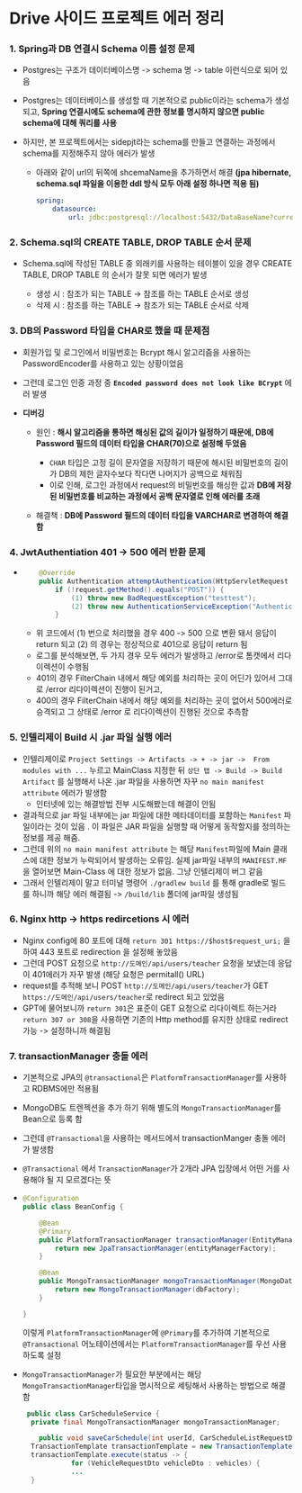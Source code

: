 # Drive 사이드 프로젝트 에러 정리

### 1. Spring과 DB 연결시 Schema 이름 설정 문제

- Postgres는 구조가 데이터베이스명 -> schema 명 -> table 이런식으로 되어 있음

- Postgres는 데이터베이스를 생성할 때 기본적으로 public이라는 schema가 생성되고, **Spring 연결시에도 schema에 관한 정보를 명시하지 않으면 public schema에 대해 쿼리를 사용**

- 하지만, 본 프로젝트에서는 sidepjt라는 schema를 만들고 연결하는 과정에서 schema를 지정해주지 않아 에러가 발생

  - 아래와 같이 url의 뒤쪽에 shcemaName을 추가하면서 해결 
    **(jpa hibernate, schema.sql 파일을 이용한 ddl 방식 모두 아래 설정 하나면 적용 됨)**
  
    ```yml
    spring:
    	datasource:
    		url: jdbc:postgresql://localhost:5432/DataBaseName?currentSchema = schemaName
    ```



### 2. Schema.sql의 CREATE TABLE, DROP TABLE 순서 문제

- Schema.sql에 작성된 TABLE 중 외래키를 사용하는 테이블이 있을 경우 CREATE TABLE, DROP TABLE 의 순서가 잘못 되면 에러가 발생

  - 생성 시 : 참조가 되는 TABLE -> 참조를 하는 TABLE 순서로 생성
  - 삭제 시 : 참조를 하는 TABLE -> 참조가 되는 TABLE 순서로 삭제

  

### 3. DB의 Password 타입을 CHAR로 했을 때 문제점

- 회원가입 및 로그인에서 비밀번호는 Bcrypt 해시 알고리즘을 사용하는 PasswordEncoder를 사용하고 있는 상황이었음
- 그런데 로그인 인증 과정 중 **`Encoded password does not look like BCrypt`** 에러 발생

- **디버깅**

  - 원인 :  **해시 알고리즘을 통하면 해싱된 값의 길이가 일정하기 때문에, DB에 Password 필드의 데이터 타입을 CHAR(70)으로 설정해 두었음**
    - `CHAR` 타입은 고정 길이 문자열을 저장하기 때문에 해시된 비밀번호의 길이가 DB의 제한 글자수보다 작다면 나머지가 공백으로 채워짐
    - 이로 인해, 로그인 과정에서 request의 비밀번호를 해싱한 값과 **DB에 저장된 비밀번호를 비교하는 과정에서 공백 문자열로 인해 에러를 초래**

  - 해결책 : **DB에 Password 필드의 데이터 타입을 VARCHAR로 변경하여 해결함**



### 4. JwtAuthentiation 401 -> 500 에러 반환 문제

- ```java
      @Override
      public Authentication attemptAuthentication(HttpServletRequest request, HttpServletResponse response) throws AuthenticationException {
          if (!request.getMethod().equals("POST")) {
              (1) throw new BadRequestException("testtest");
              (2) throw new AuthenticationServiceException("Authentication method not supported: " + request.getMethod());
          }
  ```

  - 위 코드에서 (1) 번으로 처리했을 경우 400 -> 500 으로 변환 돼서 응답이 return 되고 (2) 의 경우는 정상적으로 401으로 응답이 return 됨
  - 로그를 분석해보면, 두 가지 경우 모두 에러가 발생하고 /error로 톰캣에서 리다이렉션이 수행됨
  - 401의 경우 FilterChain 내에서 해당 예외를 처리하는 곳이 어딘가 있어서 그대로 /error 리다이렉션이 진행이 된거고,
  - 400의 경우 FilterChain 내에서 해당 예외를 처리하는 곳이 없어서 500에러로 승격되고 그 상태로 /error 로 리다이렉션이 진행된 것으로 추측함



### 5. 인텔리제이 Build 시 .jar 파일 실행 에러

- 인텔리제이로 `Project Settings -> Artifacts -> + -> jar ->  From modules with ...` 누르고 MainClass 지정한 뒤 `상단 탭 -> Build -> Build Artifact` 를 실행해서 나온 .jar 파일을 사용하면 자꾸 `no main manifest attribute` 에러가 발생함
  - 인터넷에 있는 해결방법 전부 시도해봤는데 해결이 안됨
- 결과적으로 jar 파일 내부에는 jar 파일에 대한 메타데이터를 포함하는 `Manifest` 파일이라는 것이 있음 . 이 파일은 JAR 파일을 실행할 때 어떻게 동작할지를 정의하는 정보를 제공 해줌.
- 그런데 위의 `no main manifest attribute` 는 해당 `Manifest`파일에 Main 클래스에 대한 정보가 누락되어서 발생하는 오류임. 실제 jar파일 내부의 `MANIFEST.MF` 을 열어보면 Main-Class 에 대한 정보가 없음. 그냥 인텔리제이 버그 같음
- 그래서 인텔리제이 말고 터미널 명령어 `./gradlew build` 를 통해 gradle로 빌드를 하니까 해당 에러 해결됨 -> `/build/lib` 폴더에 jar파일 생성됨



### 6. Nginx http -> https redircetions 시 에러

- Nginx config에 80 포트에 대해 `return 301 https://$host$request_uri;` 을 하여 443 포트로 redirection 을 설정해 놓았음
- 그런데 POST 요청으로 `http://도메인/api/users/teacher` 요청을 보냈는데 응답이 401에러가 자꾸 발생
  (해당 요청은 permitall() URL)
- request를 추적해 보니 POST `http://도메인/api/users/teacher`가  GET `https://도메인/api/users/teacher`로 redirect 되고 있었음
- GPT에 물어보니까 `return 301`은 표준이 GET 요청으로 리다이렉트 하는거라 `return 307 or 308`을 사용하면 기존의 Http method를 유지한 상태로 redirect 가능 -> 설정하니까 해결됨



### 7. transactionManager 충돌 에러

- 기본적으로 JPA의 `@transactional`은 `PlatformTransactionManager`를 사용하고 RDBMS에만 적용됨

- MongoDB도 트렌젝션을 추가 하기 위해 별도의 `MongoTransactionManager`를 Bean으로 등록 함

- 그런데 `@Transactional`을 사용하는 메서드에서 transactionManger 충돌 에러가 발생함

- `@Transactional` 에서 `TransactionManager`가 2개라 JPA 입장에서 어떤 거를 사용해야 될 지 모르겠다는 뜻

- ```java
  @Configuration
  public class BeanConfig {
  
      @Bean
      @Primary
      public PlatformTransactionManager transactionManager(EntityManagerFactory entityManagerFactory) {
          return new JpaTransactionManager(entityManagerFactory);
      }
  
      @Bean
      public MongoTransactionManager mongoTransactionManager(MongoDatabaseFactory dbFactory) {
          return new MongoTransactionManager(dbFactory);
      }
  
  }
  ```

  이렇게 `PlatformTransactionManager`에 `@Primary`를 추가하여 기본적으로 `@Transactional` 어노테이션에서는 `PlatformTransactionManager`를 우선 사용하도록 설정

- `MongoTransactionManager`가 필요한 부분에서는 해당 `MongoTransactionManager`타입을 명시적으로 세팅해서 사용하는 방법으로 해결 함

  ```java
   public class CarScheduleService {
   	private final MongoTransactionManager mongoTransactionManager;
  
      public void saveCarSchedule(int userId, CarScheduleListRequestDto carScheduleListRequestDto) {
  	TransactionTemplate transactionTemplate = new TransactionTemplate(mongoTransactionManager);
  	transactionTemplate.execute(status -> {
              for (VehicleRequestDto vehicleDto : vehicles) {
              ...
  	}
  
  ```

  

